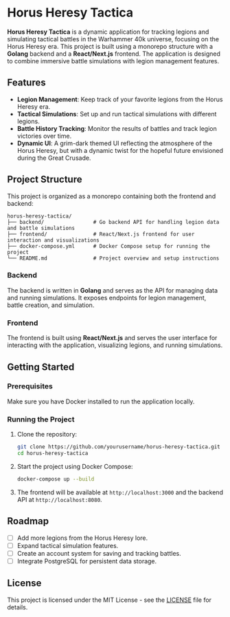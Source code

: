 
# Horus Heresy Tactica

**Horus Heresy Tactica** is a dynamic application for tracking legions and simulating tactical battles in the Warhammer 40k universe, focusing on the Horus Heresy era. This project is built using a monorepo structure with a **Golang** backend and a **React/Next.js** frontend. The application is designed to combine immersive battle simulations with legion management features.

## Features

- **Legion Management**: Keep track of your favorite legions from the Horus Heresy era.
- **Tactical Simulations**: Set up and run tactical simulations with different legions.
- **Battle History Tracking**: Monitor the results of battles and track legion victories over time.
- **Dynamic UI**: A grim-dark themed UI reflecting the atmosphere of the Horus Heresy, but with a dynamic twist for the hopeful future envisioned during the Great Crusade.

## Project Structure

This project is organized as a monorepo containing both the frontend and backend:

```
horus-heresy-tactica/
├── backend/                # Go backend API for handling legion data and battle simulations
├── frontend/               # React/Next.js frontend for user interaction and visualizations
├── docker-compose.yml      # Docker Compose setup for running the project
└── README.md               # Project overview and setup instructions
```

### Backend

The backend is written in **Golang** and serves as the API for managing data and running simulations. It exposes endpoints for legion management, battle creation, and simulation.

### Frontend

The frontend is built using **React/Next.js** and serves the user interface for interacting with the application, visualizing legions, and running simulations.

## Getting Started

### Prerequisites

Make sure you have Docker installed to run the application locally.

### Running the Project

1. Clone the repository:

   ```bash
   git clone https://github.com/yourusername/horus-heresy-tactica.git
   cd horus-heresy-tactica
   ```

2. Start the project using Docker Compose:

   ```bash
   docker-compose up --build
   ```

3. The frontend will be available at `http://localhost:3000` and the backend API at `http://localhost:8080`.

## Roadmap

- [ ] Add more legions from the Horus Heresy lore.
- [ ] Expand tactical simulation features.
- [ ] Create an account system for saving and tracking battles.
- [ ] Integrate PostgreSQL for persistent data storage.

## License

This project is licensed under the MIT License - see the [LICENSE](LICENSE) file for details.
